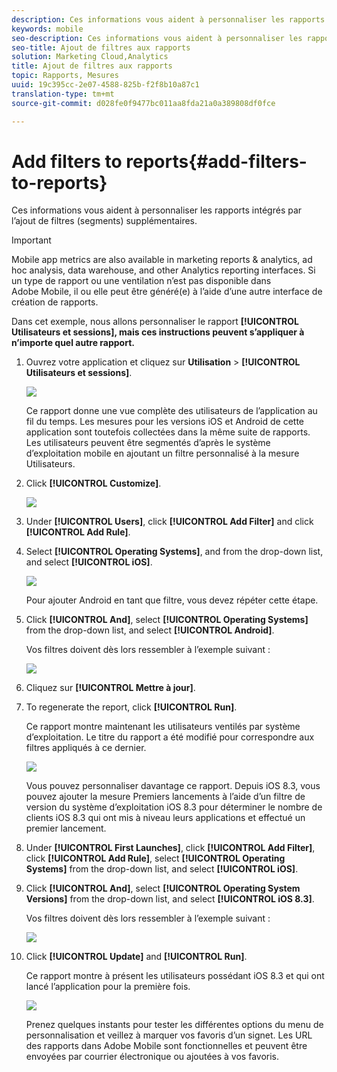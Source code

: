 ```yaml
---
description: Ces informations vous aident à personnaliser les rapports intégrés par l’ajout de filtres (segments) supplémentaires.
keywords: mobile
seo-description: Ces informations vous aident à personnaliser les rapports intégrés par l’ajout de filtres (segments) supplémentaires.
seo-title: Ajout de filtres aux rapports
solution: Marketing Cloud,Analytics
title: Ajout de filtres aux rapports
topic: Rapports, Mesures
uuid: 19c395cc-2e07-4588-825b-f2f8b10a87c1
translation-type: tm+mt
source-git-commit: d028fe0f9477bc011aa8fda21a0a389808df0fce

---
```



# Add filters to reports{#add-filters-to-reports}

Ces informations vous aident à personnaliser les rapports intégrés par l’ajout de filtres (segments) supplémentaires.

>[!IMPORTANT]
>
>Mobile app metrics are also available in marketing reports &amp; analytics, ad hoc analysis, data warehouse, and other Analytics reporting interfaces. Si un type de rapport ou une ventilation n’est pas disponible dans Adobe Mobile, il ou elle peut être généré(e) à l’aide d’une autre interface de création de rapports.

Dans cet exemple, nous allons personnaliser le rapport **[!UICONTROL Utilisateurs et sessions], mais ces instructions peuvent s’appliquer à n’importe quel autre rapport.**

1. Ouvrez votre application et cliquez sur **Utilisation** &gt; **[!UICONTROL Utilisateurs et sessions]**.

   ![](assets/customize1.png)

   Ce rapport donne une vue complète des utilisateurs de l’application au fil du temps. Les mesures pour les versions iOS et Android de cette application sont toutefois collectées dans la même suite de rapports. Les utilisateurs peuvent être segmentés d’après le système d’exploitation mobile en ajoutant un filtre personnalisé à la mesure Utilisateurs.

1. Click **[!UICONTROL Customize]**.

   ![](assets/customize2.png)

1. Under **[!UICONTROL Users]**, click **[!UICONTROL Add Filter]** and click **[!UICONTROL Add Rule]**.

1. Select **[!UICONTROL Operating Systems]**, and from the drop-down list, and select **[!UICONTROL iOS]**.

   ![](assets/customize3.png)

   Pour ajouter Android en tant que filtre, vous devez répéter cette étape.

1. Click **[!UICONTROL And]**, select **[!UICONTROL Operating Systems]** from the drop-down list, and select **[!UICONTROL Android]**.

   Vos filtres doivent dès lors ressembler à l’exemple suivant :

   ![](assets/customize4.png)

1. Cliquez sur **[!UICONTROL Mettre à jour]**.
1. To regenerate the report, click **[!UICONTROL Run]**.

   Ce rapport montre maintenant les utilisateurs ventilés par système d’exploitation. Le titre du rapport a été modifié pour correspondre aux filtres appliqués à ce dernier.

   ![](assets/customize5.png)

   Vous pouvez personnaliser davantage ce rapport. Depuis iOS 8.3, vous pouvez ajouter la mesure Premiers lancements à l’aide d’un filtre de version du système d’exploitation iOS 8.3 pour déterminer le nombre de clients iOS 8.3 qui ont mis à niveau leurs applications et effectué un premier lancement.
1. Under **[!UICONTROL First Launches]**, click **[!UICONTROL Add Filter]**, click **[!UICONTROL Add Rule]**, select **[!UICONTROL Operating Systems]** from the drop-down list, and select **[!UICONTROL iOS]**.
1. Click **[!UICONTROL And]**, select **[!UICONTROL Operating System Versions]** from the drop-down list, and select **[!UICONTROL iOS 8.3]**.

   Vos filtres doivent dès lors ressembler à l’exemple suivant :

   ![](assets/customize6.png)

1. Click **[!UICONTROL Update]** and **[!UICONTROL Run]**.

   Ce rapport montre à présent les utilisateurs possédant iOS 8.3 et qui ont lancé l’application pour la première fois.

   ![](assets/customize7.png)

   Prenez quelques instants pour tester les différentes options du menu de personnalisation et veillez à marquer vos favoris d’un signet. Les URL des rapports dans Adobe Mobile sont fonctionnelles et peuvent être envoyées par courrier électronique ou ajoutées à vos favoris.
